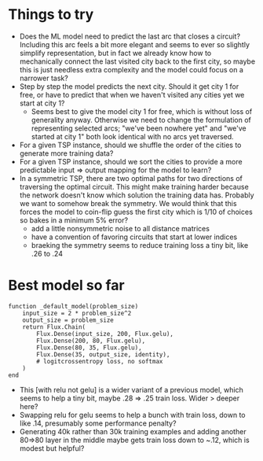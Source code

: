 # Things to try
* Does the ML model need to predict the last arc that closes a circuit? Including this arc
feels a bit more elegant and seems to ever so slightly simplify representation, but in fact
we already know how to mechanically connect the last visited city back to the first city,
so maybe this is just needless extra complexity and the model could focus on a narrower
task?
* Step by step the model predicts the next city. Should it get city 1 for free, or have
to predict that when we haven't visited any cities yet we start at city 1?
    * Seems best to give the model city 1 for free, which is without loss of generality anyway.
    Otherwise we need to change the formulation of representing selected arcs; "we've
    been nowhere yet" and "we've started at city 1" both look identical with no arcs
    yet traversed.
* For a given TSP instance, should we shuffle the order of the cities to generate more
training data?
* For a given TSP instance, should we sort the cities to provide a more predictable
input => output mapping for the model to learn?
* In a symmetric TSP, there are two optimal paths for two directions of traversing the
optimal circuit. This might make training harder because the network doesn't know which
solution the training data has. Probably we want to somehow break the symmetry. We would
think that this forces the model to coin-flip guess the first city which is 1/10 of choices
so bakes in a minimum 5% error?
    * add a little nonsymmetric noise to all distance matrices
    * have a convention of favoring circuits that start at lower indices
    * braeking the symmetry seems to reduce training loss a tiny bit, like .26 to .24

# Best model so far
```
function _default_model(problem_size)
    input_size = 2 * problem_size^2
    output_size = problem_size
    return Flux.Chain(
        Flux.Dense(input_size, 200, Flux.gelu),
        Flux.Dense(200, 80, Flux.gelu),
        Flux.Dense(80, 35, Flux.gelu),
        Flux.Dense(35, output_size, identity),
        # logitcrossentropy loss, no softmax
    )
end
```
* This [with relu not gelu] is a wider variant of a previous model, which seems to help a tiny bit, maybe .28 => .25 train loss. Wider > deeper here?
* Swapping relu for gelu seems to help a bunch with train loss, down to like .14, presumably some performance penalty?
* Generating 40k rather than 30k training examples and adding another 80=>80 layer in the middle maybe gets train 
loss down to ~.12, which is modest but helpful?